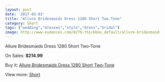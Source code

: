 ```yaml
---
layout: post
date: '2017-03-03'
title: "Allure Bridesmaids Dress 1280 Short Two-Tone"
category: Short
tags: ["wedding","dresses","style","dress","bridal"]
image: http://www.eudances.com/6279-thickbox_default/allure-bridesmaids-dress-1280-short-two-tone.jpg
---
```

Allure Bridesmaids Dress 1280 Short Two-Tone

On Sales: **$214.99**
<a href="https://www.eudances.com/en/short/2271-allure-bridesmaids-dress-1280-short-two-tone.html"><amp-img layout="responsive" width="600" height="600" src="//www.eudances.com/6279-thickbox_default/allure-bridesmaids-dress-1280-short-two-tone.jpg" alt="Allure Bridesmaids Dress 1280 Short Two-Tone 0" /></a>
<a href="https://www.eudances.com/en/short/2271-allure-bridesmaids-dress-1280-short-two-tone.html"><amp-img layout="responsive" width="600" height="600" src="//www.eudances.com/6281-thickbox_default/allure-bridesmaids-dress-1280-short-two-tone.jpg" alt="Allure Bridesmaids Dress 1280 Short Two-Tone 1" /></a>
<a href="https://www.eudances.com/en/short/2271-allure-bridesmaids-dress-1280-short-two-tone.html"><amp-img layout="responsive" width="600" height="600" src="//www.eudances.com/6280-thickbox_default/allure-bridesmaids-dress-1280-short-two-tone.jpg" alt="Allure Bridesmaids Dress 1280 Short Two-Tone 2" /></a>

Buy it: [Allure Bridesmaids Dress 1280 Short Two-Tone](https://www.eudances.com/en/short/2271-allure-bridesmaids-dress-1280-short-two-tone.html "Allure Bridesmaids Dress 1280 Short Two-Tone")

View more: [Short](https://www.eudances.com/en/25-short "Short")